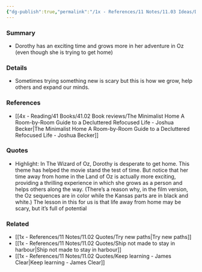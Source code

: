 ```yaml
---
{"dg-publish":true,"permalink":"/1x - References/11 Notes/11.03 Ideas/Dorothy tries new adventures in Oz/","title":"Dorothy tries new adventures in Oz","noteIcon":"","created":"2022-11-12T19:12:44.000+03:00","updated":"2024-02-14T20:18:33.164+03:00"}
---
```



### Summary
- Dorothy has an exciting time and grows more in her adventure in Oz (even though she is trying to get home)

### Details
- Sometimes trying something new is scary but this is how we grow, help others and expand our minds.

### References
- [[4x - Reading/41 Books/41.02 Book reviews/The Minimalist Home A Room-by-Room Guide to a Decluttered Refocused Life - Joshua Becker\|The Minimalist Home A Room-by-Room Guide to a Decluttered Refocused Life - Joshua Becker]]

### Quotes
- Highlight: In The Wizard of Oz, Dorothy is desperate to get home. This theme has helped the movie stand the test of time. But notice that her time away from home in the Land of Oz is actually more exciting, providing a thrilling experience in which she grows as a person and helps others along the way. (There’s a reason why, in the film version, the Oz sequences are in color while the Kansas parts are in black and white.) The lesson in this for us is that life away from home may be scary, but it’s full of potential

### Related
- [[1x - References/11 Notes/11.02 Quotes/Try new paths\|Try new paths]]
- [[1x - References/11 Notes/11.02 Quotes/Ship not made to stay in harbour\|Ship not made to stay in harbour]]
- [[1x - References/11 Notes/11.02 Quotes/Keep learning - James Clear\|Keep learning - James Clear]]